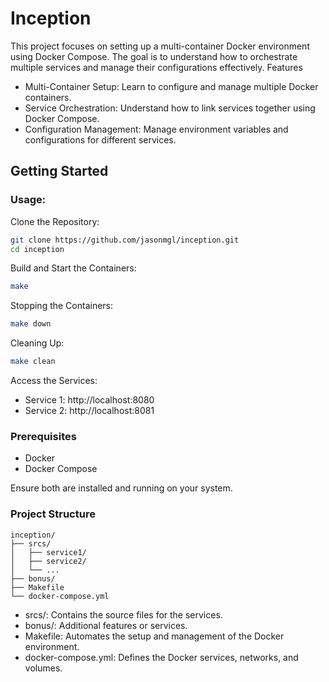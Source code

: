 # Inception

This project focuses on setting up a multi-container Docker environment using Docker Compose. The goal is to understand how to orchestrate multiple services and manage their configurations effectively.
Features

- Multi-Container Setup: Learn to configure and manage multiple Docker containers.
- Service Orchestration: Understand how to link services together using Docker Compose.
- Configuration Management: Manage environment variables and configurations for different services.

## Getting Started

### Usage:

Clone the Repository:

```bash
git clone https://github.com/jasonmgl/inception.git
cd inception
```
Build and Start the Containers:
```bash
make
```
Stopping the Containers:
```bash
make down
```
Cleaning Up:
```bash
make clean
```


Access the Services:
- Service 1: http://localhost:8080
- Service 2: http://localhost:8081

### Prerequisites
- Docker
- Docker Compose

Ensure both are installed and running on your system.

### Project Structure
```
inception/
├── srcs/
│   ├── service1/
│   ├── service2/
│   └── ...
├── bonus/
├── Makefile
└── docker-compose.yml
```
- srcs/: Contains the source files for the services.
- bonus/: Additional features or services.
- Makefile: Automates the setup and management of the Docker environment.
- docker-compose.yml: Defines the Docker services, networks, and volumes.
